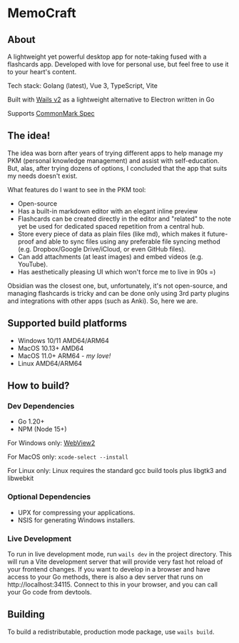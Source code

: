 # MemoCraft

## About

A lightweight yet powerful desktop app for note-taking fused with a flashcards app. Developed with love for personal use,
but feel free to use it to your heart's content.

Tech stack: Golang (latest), Vue 3, TypeScript, Vite

Built with [Wails v2](https://wails.io/) as a lightweight alternative to Electron written in Go

Supports [CommonMark Spec](https://spec.commonmark.org/0.29/)

## The idea!

The idea was born after years of trying different apps to help manage my PKM (personal knowledge management) and assist with self-education. But, alas, after trying dozens of options, I concluded that the app that suits my needs doesn't exist.

What features do I want to see in the PKM tool:
- Open-source
- Has a built-in markdown editor with an elegant inline preview
- Flashcards can be created directly in the editor and "related" to the note yet be used for dedicated spaced repetition from a central hub.
- Store every piece of data as plain files (like md), which makes it future-proof and able to sync files using any preferable file syncing method (e.g. Dropbox/Google Drive/iCloud, or even GitHub files).
- Can add attachments (at least images) and embed videos (e.g. YouTube).
- Has aesthetically pleasing UI which won't force me to live in 90s =)

Obsidian was the closest one, but, unfortunately, it's not open-source, and managing flashcards is tricky and can be done only using 3rd party plugins and integrations with other apps (such as Anki).
So, here we are.

## Supported build platforms

- Windows 10/11 AMD64/ARM64
- MacOS 10.13+ AMD64
- MacOS 11.0+ ARM64 - *my love!*
- Linux AMD64/ARM64

## How to build?

### Dev Dependencies

- Go 1.20+
- NPM (Node 15+)

For Windows only: [WebView2](https://developer.microsoft.com/en-us/microsoft-edge/webview2/)

For MacOS only: `xcode-select --install`

For Linux only: Linux requires the standard gcc build tools plus libgtk3 and libwebkit

### Optional Dependencies

- UPX for compressing your applications.
- NSIS for generating Windows installers.

### Live Development

To run in live development mode, run `wails dev` in the project directory. This will run a Vite development
server that will provide very fast hot reload of your frontend changes. If you want to develop in a browser
and have access to your Go methods, there is also a dev server that runs on http://localhost:34115. Connect
to this in your browser, and you can call your Go code from devtools.

## Building

To build a redistributable, production mode package, use `wails build`.

